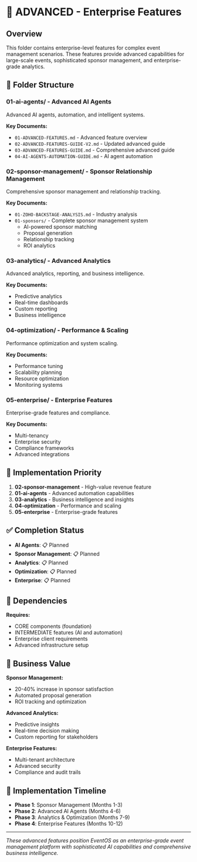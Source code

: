 # 🎯 ADVANCED - Enterprise Features

## Overview
This folder contains enterprise-level features for complex event management scenarios. These features provide advanced capabilities for large-scale events, sophisticated sponsor management, and enterprise-grade analytics.

## 📁 Folder Structure

### 01-ai-agents/ - Advanced AI Agents
Advanced AI agents, automation, and intelligent systems.

**Key Documents:**
- `01-ADVANCED-FEATURES.md` - Advanced feature overview
- `02-ADVANCED-FEATURES-GUIDE-V2.md` - Updated advanced guide
- `03-ADVANCED-FEATURES-GUIDE.md` - Comprehensive advanced guide
- `04-AI-AGENTS-AUTOMATION-GUIDE.md` - AI agent automation

### 02-sponsor-management/ - Sponsor Relationship Management
Comprehensive sponsor management and relationship tracking.

**Key Documents:**
- `01-ZOHO-BACKSTAGE-ANALYSIS.md` - Industry analysis
- `01-sponsors/` - Complete sponsor management system
  - AI-powered sponsor matching
  - Proposal generation
  - Relationship tracking
  - ROI analytics

### 03-analytics/ - Advanced Analytics
Advanced analytics, reporting, and business intelligence.

**Key Documents:**
- Predictive analytics
- Real-time dashboards
- Custom reporting
- Business intelligence

### 04-optimization/ - Performance & Scaling
Performance optimization and system scaling.

**Key Documents:**
- Performance tuning
- Scalability planning
- Resource optimization
- Monitoring systems

### 05-enterprise/ - Enterprise Features
Enterprise-grade features and compliance.

**Key Documents:**
- Multi-tenancy
- Enterprise security
- Compliance frameworks
- Advanced integrations

## 🎯 Implementation Priority

1. **02-sponsor-management** - High-value revenue feature
2. **01-ai-agents** - Advanced automation capabilities
3. **03-analytics** - Business intelligence and insights
4. **04-optimization** - Performance and scaling
5. **05-enterprise** - Enterprise-grade features

## ✅ Completion Status

- **AI Agents**: 📋 Planned
- **Sponsor Management**: 📋 Planned
- **Analytics**: 📋 Planned
- **Optimization**: 📋 Planned
- **Enterprise**: 📋 Planned

## 🔗 Dependencies

**Requires:**
- CORE components (foundation)
- INTERMEDIATE features (AI and automation)
- Enterprise client requirements
- Advanced infrastructure setup

## 💼 Business Value

**Sponsor Management:**
- 20-40% increase in sponsor satisfaction
- Automated proposal generation
- ROI tracking and optimization

**Advanced Analytics:**
- Predictive insights
- Real-time decision making
- Custom reporting for stakeholders

**Enterprise Features:**
- Multi-tenant architecture
- Advanced security
- Compliance and audit trails

## 🚀 Implementation Timeline

- **Phase 1**: Sponsor Management (Months 1-3)
- **Phase 2**: Advanced AI Agents (Months 4-6)
- **Phase 3**: Analytics & Optimization (Months 7-9)
- **Phase 4**: Enterprise Features (Months 10-12)

---

*These advanced features position EventOS as an enterprise-grade event management platform with sophisticated AI capabilities and comprehensive business intelligence.*
